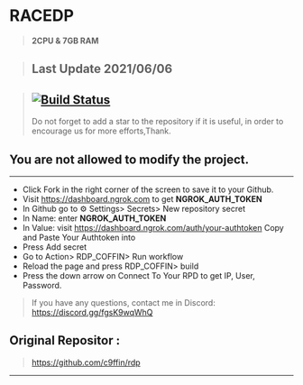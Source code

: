# RACEDP
> **2CPU & 7GB RAM**

> ## Last Update 2021/06/06


> ## [![Build Status](https://travis-ci.org/joemccann/dillinger.svg?branch=master)](https://github.com/c9ffin/RDP_COFFIN/blob/main/.github/workflows/coffin.yml)
> Do not forget to add a star to the repository if it is useful, in order to encourage us for more efforts,Thank.

## You are not allowed to modify the project.
***
* Click Fork in the right corner of the screen to save it to your Github.
* Visit https://dashboard.ngrok.com to get **NGROK_AUTH_TOKEN**
* In Github go to ⚙ Settings> Secrets> New repository secret
* In Name: enter **NGROK_AUTH_TOKEN**
* In Value: visit https://dashboard.ngrok.com/auth/your-authtoken Copy and Paste Your Authtoken into
* Press Add secret
* Go to Action> RDP_COFFIN> Run workflow
* Reload the page and press RDP_COFFIN> build
* Press the down arrow on Connect To Your RPD to get IP, User, Password.
> If you have any questions, contact me in Discord:
> https://discord.gg/fgsK9wqWhQ
## Original Repositor :
> https://github.com/c9ffin/rdp
***
